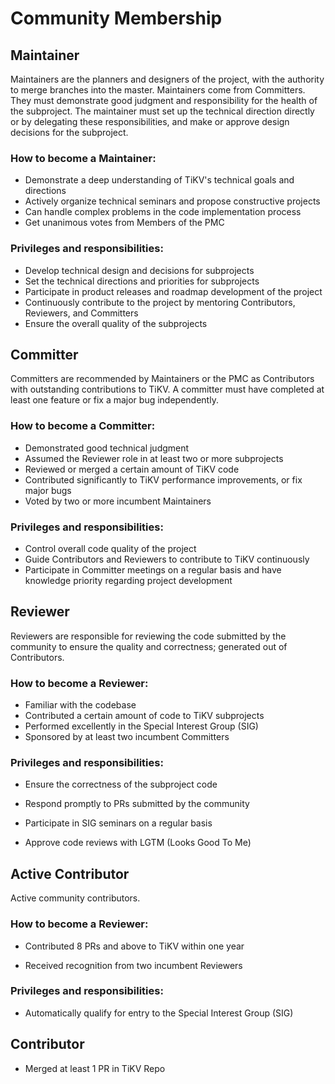 # Community Membership

## Maintainer

Maintainers are the planners and designers of the project, with the authority to merge branches into the master. Maintainers come from Committers. They must demonstrate good judgment and responsibility for the health of the subproject. The maintainer must set up the technical direction directly or by delegating these responsibilities, and make or approve design decisions for the subproject.

### How to become a Maintainer:

- Demonstrate a deep understanding of TiKV's technical goals and directions
- Actively organize technical seminars and propose constructive projects
- Can handle complex problems in the code implementation process
- Get unanimous votes from Members of the PMC

### Privileges and responsibilities:

- Develop technical design and decisions for subprojects
- Set the technical directions and priorities for subprojects
- Participate in product releases and roadmap development of the project
- Continuously contribute to the project by mentoring Contributors, Reviewers, and Committers
- Ensure the overall quality of the subprojects

## Committer

Committers are recommended by Maintainers or the PMC as Contributors with outstanding contributions to TiKV. A committer must have completed at least one feature or fix a major bug independently.

### How to become a Committer:

- Demonstrated good technical judgment
- Assumed the Reviewer role in at least two or more subprojects
- Reviewed or merged a certain amount of TiKV code
- Contributed significantly to TiKV performance improvements, or fix major bugs
- Voted by two or more incumbent Maintainers

### Privileges and responsibilities:

- Control overall code quality of the project
- Guide Contributors and Reviewers to contribute to TiKV continuously
- Participate in Committer meetings on a regular basis and have knowledge priority regarding project development

## Reviewer

Reviewers are responsible for reviewing the code submitted by the community to ensure the quality and correctness; generated out of Contributors.

### How to become a Reviewer:

- Familiar with the codebase
- Contributed a certain amount of code to TiKV subprojects
- Performed excellently in the Special Interest Group (SIG)
- Sponsored by at least two incumbent Committers

### Privileges and responsibilities:

- Ensure the correctness of the subproject code

- Respond promptly to PRs submitted by the community

- Participate in SIG seminars on a regular basis

- Approve code reviews with LGTM (Looks Good To Me)

## Active Contributor

Active community contributors.

### How to become a Reviewer:

- Contributed 8 PRs and above to TiKV within one year

- Received recognition from two incumbent Reviewers

### Privileges and responsibilities:

- Automatically qualify for entry to the Special Interest Group (SIG)

## Contributor

- Merged at least 1 PR in TiKV Repo

